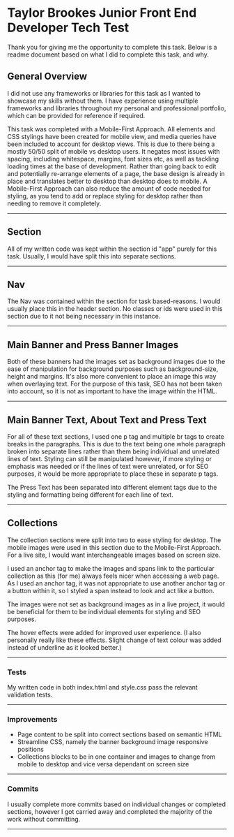 # Taylor Brookes Junior Front End Developer Tech Test

Thank you for giving me the opportunity to complete this task. Below is a readme document based on what I did to complete this task, and why.

## General Overview

I did not use any frameworks or libraries for this task as I wanted to showcase my skills without them. I have experience using multiple frameworks and libraries throughout my personal and professional portfolio, which can be provided for reference if required.

This task was completed with a Mobile-First Approach. All elements and CSS stylings have been created for mobile view, and media queries have been included to account for desktop views. This is due to there being a mostly 50/50 split of mobile vs desktop users. It negates most issues with spacing, including whitespace, margins, font sizes etc, as well as tackling loading times at the base of development. Rather than going back to edit and potentially re-arrange elements of a page, the base design is already in place and translates better to desktop than desktop does to mobile. A Mobile-First Approach can also reduce the amount of code needed for styling, as you tend to add or replace styling for desktop rather than needing to remove it completely.

---

## Section

All of my written code was kept within the section id "app" purely for this task. Usually, I would have split this into separate sections.

---

## Nav

The Nav was contained within the section for task based-reasons. I would usually place this in the header section. No classes or ids were used in this section due to it not being necessary in this instance.

---

## Main Banner and Press Banner Images

Both of these banners had the images set as background images due to the ease of manipulation for background purposes such as background-size, height and margins. It's also more convenient to place an image this way when overlaying text.
For the purpose of this task, SEO has not been taken into account, so it is not as important to have the image within the HTML.

---

## Main Banner Text, About Text and Press Text

For all of these text sections, I used one p tag and multiple br tags to create breaks in the paragraphs. This is due to the text being one whole paragraph broken into separate lines rather than them being individual and unrelated lines of text. Styling can still be manipulated however, if more styling or emphasis was needed or if the lines of text were unrelated, or for SEO purposes, it would be more appropriate to place these in separate p tags.

The Press Text has been separated into different element tags due to the styling and formatting being different for each line of text.

---

## Collections

The collection sections were split into two to ease styling for desktop. The mobile images were used in this section due to the Mobile-First Approach. For a live site, I would want interchangeable images based on screen size.

I used an anchor tag to make the images and spans link to the particular collection as this (for me) always feels nicer when accessing a web page. As I used an anchor tag, it was not appropriate to use another anchor tag or a button within it, so I styled a span instead to look and act like a button.

The images were not set as background images as in a live project, it would be beneficial for them to be individual elements for styling and SEO purposes.

The hover effects were added for improved user experience. (I also personally really like these effects. Slight change of text colour was added instead of underline as it looked better.)

---

### Tests

My written code in both index.html and style.css pass the relevant validation tests. 

---

### Improvements

- Page content to be split into correct sections based on semantic HTML
- Streamline CSS, namely the banner background image responsive positions
- Collections blocks to be in one container and images to change from mobile to desktop and vice versa dependant on screen size

---

### Commits

I usually complete more commits based on individual changes or completed sections, however I got carried away and completed the majority of the work without committing. 

---